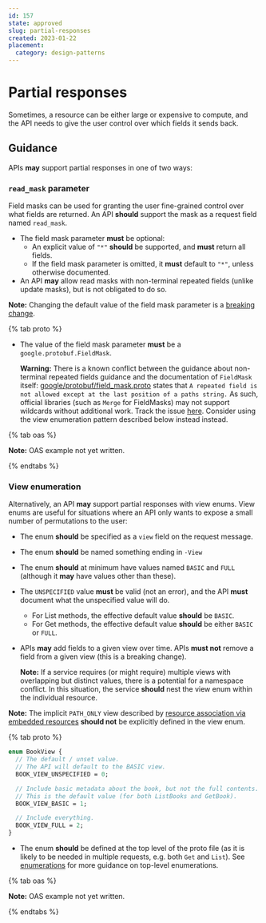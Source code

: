 ```yaml
---
id: 157
state: approved
slug: partial-responses
created: 2023-01-22
placement:
  category: design-patterns
---
```

# Partial responses

Sometimes, a resource can be either large or expensive to compute, and the API
needs to give the user control over which fields it sends back.

## Guidance

APIs **may** support partial responses in one of two ways:

### `read_mask` parameter

Field masks can be used for granting the user fine-grained control over what
fields are returned. An API **should** support the mask as a request field
named `read_mask`.

- The field mask parameter **must** be optional:
  - An explicit value of `"*"` **should** be supported, and **must** return all
    fields.
  - If the field mask parameter is omitted, it **must** default to `"*"`,
    unless otherwise documented.
- An API **may** allow read masks with non-terminal repeated fields (unlike
  update masks), but is not obligated to do so.

**Note:** Changing the default value of the field mask parameter is a
[breaking change](./backwards-compatibility#semantic-changes).

{% tab proto %}

- The value of the field mask parameter **must** be a
  `google.protobuf.FieldMask`.

  **Warning:** There is a known conflict between the guidance about
  non-terminal repeated fields guidance and the documentation of `FieldMask`
  itself:
  [google/protobuf/field_mask.proto](https://github.com/protocolbuffers/protobuf/blob/5e84a6169cf0f9716c9285c95c860bcb355dbdc1/src/google/protobuf/field_mask.proto#L85-L86)
  states that
  `A repeated field is not allowed except at the last position of a paths string.`
  As such, official libraries (such as `Merge` for FieldMasks) may not support
  wildcards without additional work. Track the issue
  [here](https://github.com/protocolbuffers/protobuf/issues/8547#issuecomment-2005180068).
  Consider using the view enumeration pattern described below instead instead.

{% tab oas %}

**Note:** OAS example not yet written.

{% endtabs %}

### View enumeration

Alternatively, an API **may** support partial responses with view enums. View
enums are useful for situations where an API only wants to expose a small
number of permutations to the user:

- The enum **should** be specified as a `view` field on the request message.
- The enum **should** be named something ending in `-View`
- The enum **should** at minimum have values named `BASIC` and `FULL` (although
  it **may** have values other than these).
- The `UNSPECIFIED` value **must** be valid (not an error), and the API
  **must** document what the unspecified value will do.
  - For List methods, the effective default value **should** be `BASIC`.
  - For Get methods, the effective default value **should** be either `BASIC`
    or `FULL`.
- APIs **may** add fields to a given view over time. APIs **must not** remove a
  field from a given view (this is a breaking change).

  **Note:** If a service requires (or might require) multiple views with
  overlapping but distinct values, there is a potential for a namespace
  conflict. In this situation, the service **should** nest the view enum within
  the individual resource.

**Note:** The implicit `PATH_ONLY` view described by
[resource association via embedded resources](.association/#embedded-resources)
**should not** be explicitly defined in the view enum.

{% tab proto %}

```proto
enum BookView {
  // The default / unset value.
  // The API will default to the BASIC view.
  BOOK_VIEW_UNSPECIFIED = 0;

  // Include basic metadata about the book, but not the full contents.
  // This is the default value (for both ListBooks and GetBook).
  BOOK_VIEW_BASIC = 1;

  // Include everything.
  BOOK_VIEW_FULL = 2;
}
```

- The enum **should** be defined at the top level of the proto file (as it is
  likely to be needed in multiple requests, e.g. both `Get` and `List`). See
  [enumerations](./enumerations) for more guidance on top-level enumerations.

{% tab oas %}

**Note:** OAS example not yet written.

{% endtabs %}
